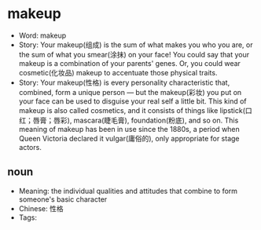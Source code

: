 # makeup

- Word: makeup
- Story: Your makeup(组成) is the sum of what makes you who you are, or the sum of what you smear(涂抹) on your face! You could say that your makeup is a combination of your parents' genes. Or, you could wear cosmetic(化妆品) makeup to accentuate those physical traits.
- Story: Your makeup(性格) is every personality characteristic that, combined, form a unique person — but the makeup(彩妆) you put on your face can be used to disguise your real self a little bit. This kind of makeup is also called cosmetics, and it consists of things like lipstick(口红；唇膏；唇彩), mascara(睫毛膏), foundation(粉底), and so on. This meaning of makeup has been in use since the 1880s, a period when Queen Victoria declared it vulgar(庸俗的), only appropriate for stage actors.

## noun

- Meaning: the individual qualities and attitudes that combine to form someone's basic character
- Chinese: 性格
- Tags: 

